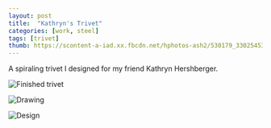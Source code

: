 ```yaml
---
layout: post
title:  "Kathryn's Trivet"
categories: [work, steel]
tags: [trivet]
thumb: https://scontent-a-iad.xx.fbcdn.net/hphotos-ash2/530179_3302545355634_1871044521_n.jpg
---
```


A spiraling trivet I designed for my friend Kathryn Hershberger.

![Finished trivet](https://scontent-a-iad.xx.fbcdn.net/hphotos-ash2/530179_3302545355634_1871044521_n.jpg "Kathryn Hershberger's Trivet finished. (Picture shamelessly lifted from her page).")

![Drawing](https://scontent-b-iad.xx.fbcdn.net/hphotos-frc3/529732_3302539315483_1673460825_n.jpg "Trivet design")

![Design](https://scontent-b-iad.xx.fbcdn.net/hphotos-frc3/427363_3302539475487_39446591_n.jpg "Design and dimension calculations for Kathryn Hershberger.")
